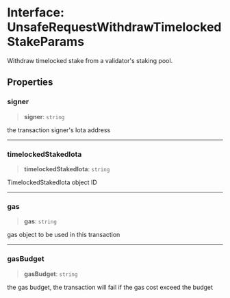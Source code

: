 # Interface: UnsafeRequestWithdrawTimelockedStakeParams

Withdraw timelocked stake from a validator's staking pool.

## Properties

### signer

> **signer**: `string`

the transaction signer's Iota address

***

### timelockedStakedIota

> **timelockedStakedIota**: `string`

TimelockedStakedIota object ID

***

### gas

> **gas**: `string`

gas object to be used in this transaction

***

### gasBudget

> **gasBudget**: `string`

the gas budget, the transaction will fail if the gas cost exceed the budget
